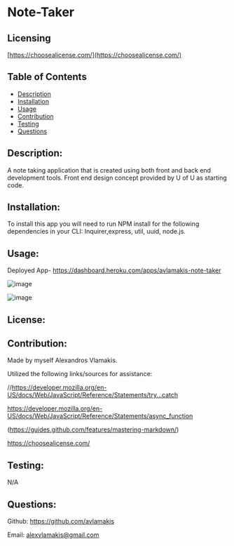 # Note-Taker

## Licensing

[https://choosealicense.com/](https://choosealicense.com/)

## Table of Contents
  - [Description](#description)
  - [Installation](#installation)
  - [Usage](#usage)
  - [Contribution](#contribution)
  - [Testing](#testing)
  - [Questions](#questions)
  
## Description:
A note taking application that is created using both front and back end development tools. Front end design concept provided by U of U as starting code.

## Installation:
To install this app you will need to run NPM install for the following dependencies in your CLI: Inquirer,express, util, uuid, node.js.


## Usage:
Deployed App- https://dashboard.heroku.com/apps/avlamakis-note-taker

![image](https://user-images.githubusercontent.com/91172337/149689056-1fe71831-948e-47a4-9691-d92b64905993.png)


![image](https://user-images.githubusercontent.com/91172337/149689028-887dd469-db1d-4733-b709-4721a7dda26d.png)


## License:


## Contribution:
Made by myself Alexandros Vlamakis. 

Utilized the following links/sources for assistance:

//https://developer.mozilla.org/en-US/docs/Web/JavaScript/Reference/Statements/try...catch 

https://developer.mozilla.org/en-US/docs/Web/JavaScript/Reference/Statements/async_function 

(https://guides.github.com/features/mastering-markdown/) 

https://choosealicense.com/

## Testing:
N/A

## Questions:
Github: https://github.com/avlamakis

Email: alexvlamakis@gmail.com
